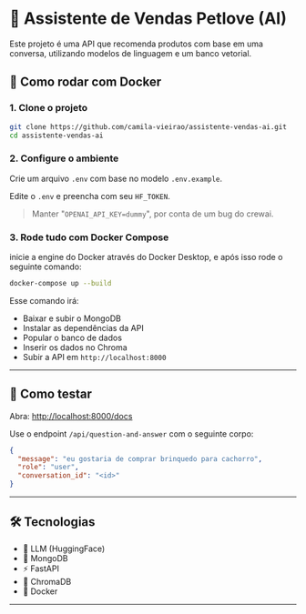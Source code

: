 # 🐶 Assistente de Vendas Petlove (AI)

Este projeto é uma API que recomenda produtos com base em uma conversa, utilizando modelos de linguagem e um banco vetorial.

## 🚀 Como rodar com Docker

### 1. Clone o projeto

```bash
git clone https://github.com/camila-vieirao/assistente-vendas-ai.git
cd assistente-vendas-ai
````

### 2. Configure o ambiente

Crie um arquivo `.env` com base no modelo `.env.example`.

Edite o `.env` e preencha com seu `HF_TOKEN`.
> Manter "`OPENAI_API_KEY=dummy`", por conta de um bug do crewai.

### 3. Rode tudo com Docker Compose

inicie a engine do Docker através do Docker Desktop, e após isso rode o seguinte comando:

```bash
docker-compose up --build
```

Esse comando irá:

* Baixar e subir o MongoDB
* Instalar as dependências da API
* Popular o banco de dados
* Inserir os dados no Chroma
* Subir a API em `http://localhost:8000`

---

## 🧪 Como testar

Abra: [http://localhost:8000/docs](http://localhost:8000/docs)

Use o endpoint `/api/question-and-answer` com o seguinte corpo:

```json
{
  "message": "eu gostaria de comprar brinquedo para cachorro",
  "role": "user",
  "conversation_id": "<id>"
}
```

---

## 🛠 Tecnologias

* 🧠 LLM (HuggingFace)
* 🧬 MongoDB
* ⚡ FastAPI
* 🧭 ChromaDB
* 🐳 Docker

---

